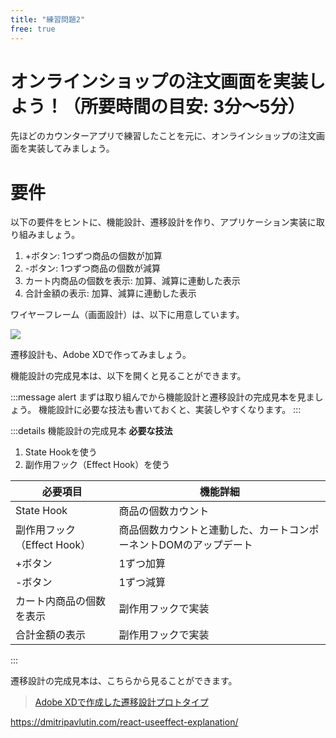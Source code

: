 ```yaml
---
title: "練習問題2"
free: true
---
```


# オンラインショップの注文画面を実装しよう！（所要時間の目安: 3分〜5分）

先ほどのカウンターアプリで練習したことを元に、オンラインショップの注文画面を実装してみましょう。

# 要件

以下の要件をヒントに、機能設計、遷移設計を作り、アプリケーション実装に取り組みましょう。

1. +ボタン: 1つずつ商品の個数が加算
2. -ボタン: 1つずつ商品の個数が減算
3. カート内商品の個数を表示: 加算、減算に連動した表示
4. 合計金額の表示: 加算、減算に連動した表示

ワイヤーフレーム（画面設計）は、以下に用意しています。

![](https://storage.googleapis.com/zenn-user-upload/s6h1xigu0n9ybo1vb56ukgznyjbw)

遷移設計も、Adobe XDで作ってみましょう。

機能設計の完成見本は、以下を開くと見ることができます。

:::message alert
まずは取り組んでから機能設計と遷移設計の完成見本を見ましょう。
機能設計に必要な技法も書いておくと、実装しやすくなります。
:::

:::details 機能設計の完成見本
**必要な技法**

1. State Hookを使う
2. 副作用フック（Effect Hook）を使う

| 必要項目 | 機能詳細 |
| ---- | ---- |
| State Hook | 商品の個数カウント |
| 副作用フック（Effect Hook） | 商品個数カウントと連動した、カートコンポーネントDOMのアップデート |
| +ボタン | 1ずつ加算 |
| -ボタン | 1ずつ減算 |
| カート内商品の個数を表示 | 副作用フックで実装 |
| 合計金額の表示 | 副作用フックで実装 |
:::

遷移設計の完成見本は、こちらから見ることができます。

> [Adobe XDで作成した遷移設計プロトタイプ](https://xd.adobe.com/view/9a17c8f2-e2a1-491a-5b29-20671cf0e70e-ec26/)

https://dmitripavlutin.com/react-useeffect-explanation/
